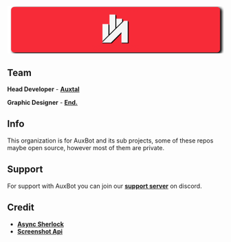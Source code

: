 ![banner.png](https://github.com/auxBot-discord-bot/.github/blob/main/images/banner.png)

## Team
**Head Developer** - [**Auxtal**](https://discordapp.com/users/327745755789918208)

**Graphic Designer** - [**End.**](https://discordapp.com/users/334294882862497792)

## Info
This organization is for AuxBot and its sub projects, some of these repos maybe open source, however most of them are private.

## Support
For support with AuxBot you can join our [**support server**](https://www.auxbot.xyz/support) on discord.

## Credit
- [**Async Sherlock**](https://github.com/AmbroseBot/async-sherlock)
- [**Screenshot Api**](https://github.com/yukikaze-bot/screenshot)
